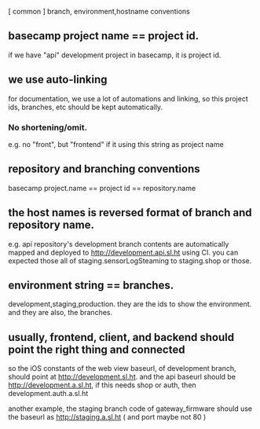 [ common ] branch, environment,hostname conventions

## basecamp project name == project id. 
if we have "api" development project in basecamp, it is project id.

## we use auto-linking
for documentation, we use a lot of automations and linking, so this project ids, branches, etc should be kept automatically. 

### No shortening/omit.
e.g. no "front", but "frontend" if it using this string as project name 

## repository and branching conventions 
basecamp project.name == project id == repository.name

## the host names is reversed format of branch and repository name.
e.g. api repository's development  branch contents are automatically mapped and deployed to http://development.api.sl.ht using CI. you can expected those all of staging.sensorLogSteaming to staging.shop or those. 

## environment string == branches. 
development,staging,production. they are the ids to show the environment. and they are also, the branches.

## usually, frontend, client, and backend should point the right thing and connected

so the iOS constants of the web view baseurl, of development branch,  should point at http://development.sl.ht. and the api baseurl should be http://development.a.sl.ht, if this needs shop or auth, then development.auth.a.sl.ht

another example, the staging branch code of gateway_firmware should use the baseurl as http://staging.a.sl.ht ( and port maybe not 80 ) 


